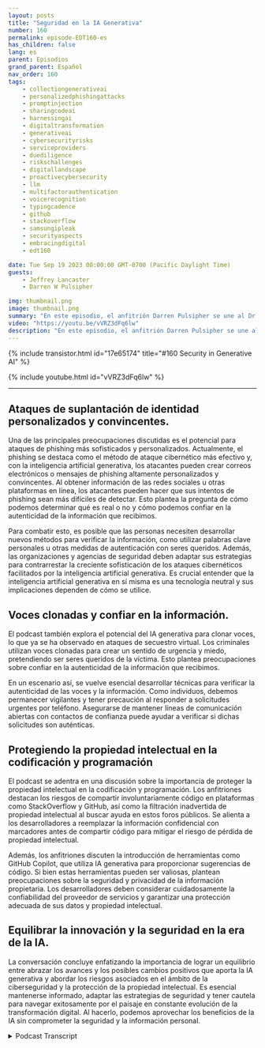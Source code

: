 ```yaml
---
layout: posts
title: "Seguridad en la IA Generativa"
number: 160
permalink: episode-EDT160-es
has_children: false
lang: es
parent: Episodios
grand_parent: Español
nav_order: 160
tags:
    - collectiongenerativeai
    - personalizedphishingattacks
    - promptinjection
    - sharingcodeai
    - harnessingai
    - digitaltransformation
    - generativeai
    - cybersecurityrisks
    - serviceproviders
    - duediligence
    - riskschallenges
    - digitallandscape
    - proactivecybersecurity
    - llm
    - multifactorauthentication
    - voicerecognition
    - typingcadence
    - github
    - stackoverflow
    - samsungipleak
    - securityaspects
    - embracingdigital
    - edt160

date: Tue Sep 19 2023 00:00:00 GMT-0700 (Pacific Daylight Time)
guests:
    - Jeffrey Lancaster
    - Darren W Pulsipher

img: thumbnail.png
image: thumbnail.png
summary: "En este episodio, el anfitrión Darren Pulsipher se une al Dr. Jeffrey Lancaster para adentrarse en la intersección entre la inteligencia artificial generativa y la seguridad. La conversación profundiza en los riesgos y desafíos potenciales que rodean el uso de la inteligencia artificial generativa en actividades maliciosas, especialmente en el ámbito de la ciberseguridad."
video: "https://youtu.be/vVRZ3dFq6lw"
description: "En este episodio, el anfitrión Darren Pulsipher se une al Dr. Jeffrey Lancaster para adentrarse en la intersección entre la inteligencia artificial generativa y la seguridad. La conversación profundiza en los riesgos y desafíos potenciales que rodean el uso de la inteligencia artificial generativa en actividades maliciosas, especialmente en el ámbito de la ciberseguridad."
---
```


<div>
{% include transistor.html id="17e65174" title="#160 Security in Generative AI" %}

{% include youtube.html id="vVRZ3dFq6lw" %}
</div>

---

## Ataques de suplantación de identidad personalizados y convincentes.

Una de las principales preocupaciones discutidas es el potencial para ataques de phishing más sofisticados y personalizados. Actualmente, el phishing se destaca como el método de ataque cibernético más efectivo y, con la inteligencia artificial generativa, los atacantes pueden crear correos electrónicos o mensajes de phishing altamente personalizados y convincentes. Al obtener información de las redes sociales u otras plataformas en línea, los atacantes pueden hacer que sus intentos de phishing sean más difíciles de detectar. Esto plantea la pregunta de cómo podemos determinar qué es real o no y cómo podemos confiar en la autenticidad de la información que recibimos.

Para combatir esto, es posible que las personas necesiten desarrollar nuevos métodos para verificar la información, como utilizar palabras clave personales u otras medidas de autenticación con seres queridos. Además, las organizaciones y agencias de seguridad deben adaptar sus estrategias para contrarrestar la creciente sofisticación de los ataques cibernéticos facilitados por la inteligencia artificial generativa. Es crucial entender que la inteligencia artificial generativa en sí misma es una tecnología neutral y sus implicaciones dependen de cómo se utilice.

## Voces clonadas y confiar en la información.

El podcast también explora el potencial del IA generativa para clonar voces, lo que ya se ha observado en ataques de secuestro virtual. Los criminales utilizan voces clonadas para crear un sentido de urgencia y miedo, pretendiendo ser seres queridos de la víctima. Esto plantea preocupaciones sobre confiar en la autenticidad de la información que recibimos.

En un escenario así, se vuelve esencial desarrollar técnicas para verificar la autenticidad de las voces y la información. Como individuos, debemos permanecer vigilantes y tener precaución al responder a solicitudes urgentes por teléfono. Asegurarse de mantener líneas de comunicación abiertas con contactos de confianza puede ayudar a verificar si dichas solicitudes son auténticas.

## Protegiendo la propiedad intelectual en la codificación y programación

El podcast se adentra en una discusión sobre la importancia de proteger la propiedad intelectual en la codificación y programación. Los anfitriones destacan los riesgos de compartir involuntariamente código en plataformas como StackOverflow y GitHub, así como la filtración inadvertida de propiedad intelectual al buscar ayuda en estos foros públicos. Se alienta a los desarrolladores a reemplazar la información confidencial con marcadores antes de compartir código para mitigar el riesgo de pérdida de propiedad intelectual.

Además, los anfitriones discuten la introducción de herramientas como GitHub Copilot, que utiliza IA generativa para proporcionar sugerencias de código. Si bien estas herramientas pueden ser valiosas, plantean preocupaciones sobre la seguridad y privacidad de la información propietaria. Los desarrolladores deben considerar cuidadosamente la confiabilidad del proveedor de servicios y garantizar una protección adecuada de sus datos y propiedad intelectual.

## Equilibrar la innovación y la seguridad en la era de la IA.

La conversación concluye enfatizando la importancia de lograr un equilibrio entre abrazar los avances y los posibles cambios positivos que aporta la IA generativa y abordar los riesgos asociados en el ámbito de la ciberseguridad y la protección de la propiedad intelectual. Es esencial mantenerse informado, adaptar las estrategias de seguridad y tener cautela para navegar exitosamente por el paisaje en constante evolución de la transformación digital. Al hacerlo, podemos aprovechar los beneficios de la IA sin comprometer la seguridad y la información personal.



<details>
<summary> Podcast Transcript </summary>

<p></p>

</details>
